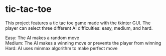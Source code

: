 # tic-tac-toe

This project features a tic tac toe game made with the tkinter GUI. 
The player can select three different AI difficulties: easy, medium, and hard.

Easy: The AI makes a random move  
Medium:  The AI makes a winning move or prevents the player from winning  
Hard: AI uses minmax algorithm to make perfect move  
